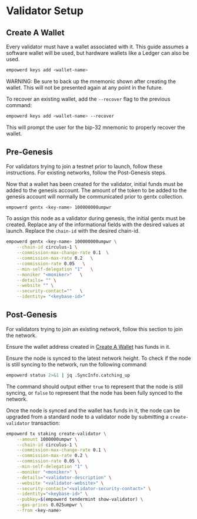 # Validator Setup

## Create A Wallet

Every validator must have a wallet associated with it. This guide assumes a software wallet will be used, but hardware wallets like a Ledger can also be used.

```bash
empowerd keys add <wallet-name>
```

WARNING: Be sure to back up the mnemonic shown after creating the wallet. This will not be presented again at any point in the future.

To recover an existing wallet, add the `--recover` flag to the previous command:

```bash
empowerd keys add <wallet-name> --recover
```

This will prompt the user for the bip-32 mnemonic to properly recover the wallet.


## Pre-Genesis

For validators trying to join a testnet prior to launch, follow these instructions. For existing networks, follow the Post-Genesis steps.

Now that a wallet has been created for the validator, initial funds must be added to the genesis account. The amount of the token to be added to the genesis account will normally be communicated prior to gentx collection.

```bash
empowerd gentx <key-name> 100000000umpwr
```

To assign this node as a validator during genesis, the initial gentx must be created. Replace any of the informational fields with the desired values at launch. Replace the `chain-id` with the desired chain-id.

```bash
empowerd gentx <key-name> 100000000umpwr \
    --chain-id circulus-1 \
    --commission-max-change-rate 0.1  \
    --commission-max-rate 0.2   \
    --commission-rate 0.05   \
    --min-self-delegation "1"   \
    --moniker "<moniker>"   \
    --details= "" \
    --website "" \
    --security-contact=""   \
    --identity= "<keybase-id>"
```

## Post-Genesis

For validators trying to join an existing network, follow this section to join the network.

Ensure the wallet address created in [Create A Wallet](#create-a-wallet) has funds in it.

Ensure the node is synced to the latest network height. To check if the node is still syncing to the network, run the following command:

```bash
empowerd status 2>&1 | jq .SyncInfo.catching_up
```

The command should output either `true` to represent that the node is still syncing, or `false` to represent that the node has been fully synced to the network.

Once the node is synced and the wallet has funds in it, the node can be upgraded from a standard node to a validator node by submitting a `create-validator` transaction:

```bash
empowerd tx staking create-validator \
    --amount 1000000umpwr \
    --chain-id circulus-1 \
    --commission-max-change-rate 0.1 \
    --commission-max-rate 0.2 \
    --commission-rate 0.05 \
    --min-self-delegation "1" \
    --moniker "<moniker>" \
    --details="<validator-description" \
    --website "<validator-website>" \
    --security-contact="<validator-security-contact>" \
    --identity="<keybase-id>" \
    --pubkey=$(empowerd tendermint show-validator) \
    --gas-prices 0.025umpwr \
    --from <key-name>
